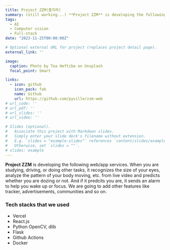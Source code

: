 ```yaml
---
title: Project ZZM(졸지마)
summary: (still working...) **Project ZZM** is developing the following web/app services. that recognizes and alarms whether the user is dozing or not.
tags:
  - AI
  - Computer vision
  - Full-stack
date: "2023-11-25T00:00:00Z"

# Optional external URL for project (replaces project detail page).
external_link: ''

image:
  caption: Photo by Toa Heftiba on Unsplash
  focal_point: Smart

links:
  - icon: github
    icon_pack: fab
    name: Github
    url: https://github.com/pyville/zzm-web
# url_code: ''
# url_pdf: ''
# url_slides: ''
# url_video: ''

# Slides (optional).
#   Associate this project with Markdown slides.
#   Simply enter your slide deck's filename without extension.
#   E.g. `slides = "example-slides"` references `content/slides/example-slides.md`.
#   Otherwise, set `slides = ""`.
# slides: example
---
```


**Project ZZM** is developing the following web/app services. When you are studying, driving, or doing other tasks, it recognizes the size of your eyes, analyze the pattern of your body moving, etc. from live video and predicts whether you are dozing or not. And if it predcits you are, it sends an alarm to help you wake up or focus. We are going to add other features like tracker, advertisements, communities and so on. 

### Tech stacks that we used
- Vercel
- React.js
- Python OpenCV, dlib
- Flask
- Github Actions
- Docker
